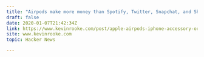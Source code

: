 ```yaml
---
title: "Airpods make more money than Spotify, Twitter, Snapchat, and Shopify combined"
draft: false
date: 2020-01-07T21:42:34Z
link: https://www.kevinrooke.com/post/apple-airpods-iphone-accessory-or-the-next-big-thing?utm_medium=RSS&utm_source=hune
site: www.kevinrooke.com
topic: Hacker News  

---
```

